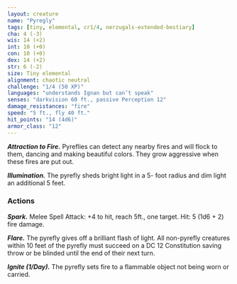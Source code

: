 ```yaml
---
layout: creature
name: "Pyregly"
tags: [tiny, elemental, cr1/4, nerzugals-extended-bestiary]
cha: 4 (-3)
wis: 14 (+2)
int: 10 (+0)
con: 10 (+0)
dex: 14 (+2)
str: 6 (-2)
size: Tiny elemental
alignment: chaotic neutral
challenge: "1/4 (50 XP)"
languages: "understands Ignan but can’t speak"
senses: "darkvision 60 ft., passive Perception 12"
damage_resistances: "fire"
speed: "5 ft., fly 40 ft."
hit_points: "14 (4d6)"
armor_class: "12"
---
```


***Attraction to Fire.*** Pyreflies can detect any nearby
fires and will flock to them, dancing and making
beautiful colors. They grow aggressive when these
fires are put out.

***Illumination.*** The pyrefly sheds bright light in a 5-
foot radius and dim light an additional 5 feet.

### Actions

***Spark.*** Melee Spell Attack: +4 to hit, reach 5ft., one
target. Hit: 5 (1d6 + 2) fire damage.

***Flare.*** The pyrefly gives off a brilliant flash of light.
All non-pyrefly creatures within 10 feet of the
pyrefly must succeed on a DC 12 Constitution
saving throw or be blinded until the end of their
next turn.

***Ignite (1/Day).*** The pyrefly sets fire to a flammable
object not being worn or carried.
